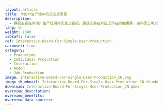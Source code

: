 ```yaml
---
layout: article
title: 单用户生产线中的交互式看板
description: 
  - 模板主要在单用户生产线用作交互式看板。通过安装在对应工作站的触摸屏，操作员工可以上报故障、让组装线暂停工作、同时还可以了解到某一订单还有多少部件需要完成。这一看板可以放在其他地方的中心位置，以监测订单信息，优化生产。这样一来，获取生产数据就非常容易。
lang: cn
weight: 1500
isDraft: false
ref: Interactive-Board-For-Single-User-Production
carousel: true
category:
  - Production
  - Individual Production
  - Interaction
  - Andon
  - Job Production
image: Interactive-Board-For-Single-User-Production_CN.png
image_thumbnail: Interactive-Board-For-Single-User-Production_CN_thumbnail.png
download: Interactive-Board-For-Single-User-Production_CN.pbmx
overview_description:
overview_benefits:
overview_data_sources:
---
```

